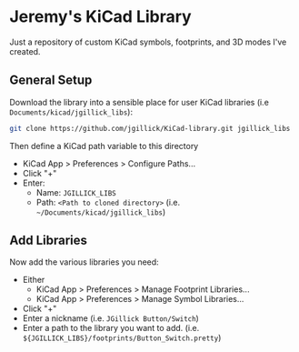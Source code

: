 # Jeremy's KiCad Library
Just a repository of custom KiCad symbols, footprints, and 3D modes I've created.

## General Setup

Download the library into a sensible place for user KiCad libraries (i.e `Documents/kicad/jgillick_libs`):

```bash
git clone https://github.com/jgillick/KiCad-library.git jgillick_libs
```

Then define a KiCad path variable to this directory
* KiCad App > Preferences > Configure Paths...
* Click "+"
* Enter:
  * Name: `JGILLICK_LIBS`
  * Path: `<Path to cloned directory>` (i.e. `~/Documents/kicad/jgillick_libs`)

## Add Libraries

Now add the various libraries you need:

* Either
  * KiCad App > Preferences > Manage Footprint Libraries...
  * KiCad App > Preferences > Manage Symbol Libraries...
* Click "+"
* Enter a nickname (i.e. `JGillick Button/Switch`)
* Enter a path to the library you want to add. (i.e. `${JGILLICK_LIBS}/footprints/Button_Switch.pretty`)